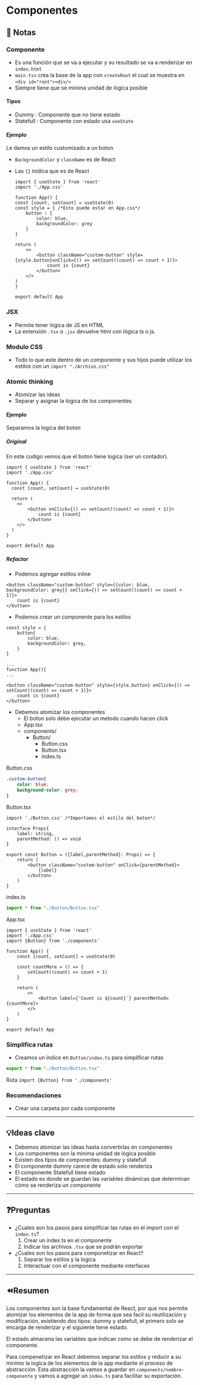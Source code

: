 # Componentes

## 📝 Notas
### Componente
* Es una función que se va a ejecutar y su resultado se va a renderizar en `index.html`
* `main.tsx` crea la base de la app con `createRoot` el cual se muestra en `<div id="root"><div/>`
* Siempre tiene que se minima unidad de lógica posible

#### Tipos
* Dummy : Componente que no tiene estado
* Statefull : Componente con estado usa `useState`

#### Ejemplo
Le damos un estilo customizado a un boton

* `BackgroundColor` y `className` es de React
* Las `{}` inidica que es de React

    ```tsx
    import { useState } from 'react'
    import './App.css'

    function App() {
    const [count, setCount] = useState(0)
    const style = { /*Esto puede estar en App.css*/
        button : {
            color: blue,
            backgroundColor: grey
        }
    }

    return (
        <>
            <button className="custom-button" style={style.button}onClick={() => setCount((count) => count + 1)}>
                count is {count}
            </button>
        </>
    )
    }

    export default App
    ```

### JSX
* Permite tener lógica de JS en HTML
* La extenxión `.tsx` o `.jsx` devuelve html con lógica ts o js.

### Modulo  CSS
* Todo lo que este dentro de un componente y sus hijos puede utilizar los estilos con un `import "./Archivo.css"` 

### Atomic thinking
* Atomizar las ideas
* Separar y asignar la lógica de los componentes

#### Ejemplo
Separamos la logica del boton

##### Original
En este codigo vemos que el boton tiene logica (ser un contador). 

```tsx title:"App.tsx"
import { useState } from 'react'
import './App.css'

function App() {
  const [count, setCount] = useState(0)

  return (
    <>
        <button onClick={() => setCount((count) => count + 1)}>
            count is {count}
        </button>
    </>
  )
}

export default App
```

##### Refactor

* Podemos agregar estilos inline
```tsx
<button className="custom-button" style={{color: blue, backgroundColor: grey}} onClick={() => setCount((count) => count + 1)}>
    count is {count}
</button>
```

* Podemos crear un componente para los estilos
```tsx
const style = {
    button{
        color: blue,
        backgroundColor: grey,
    }
}

...
function App(){
...

<button className="custom-button" style={style.button} onClick={() => setCount((count) => count + 1)}>
    count is {count}
</button>
```

* Debemos atomizar los componentes
    * El boton solo debe ejecutar un metodo cuando hacen click
    * App.tsx
    * components/
        * Button/
            * Button.css
            * Button.tsx
            * index.ts


Button.css
```css
.custom-button{
    color: blue;
    background-color: grey;
}
```

Button.tsx
```tsx 
import './Button.css' /*Importamos el estilo del boton*/

interface Props{
    label: string,
    parentMethod: () => void
}

export const Button = ({label,parentMethod}: Props) => {
    return (
        <button className="custom-button" onClick={parentMethod}>
            {label}
        </button>
    )
}
```

index.ts
```ts
import * from "./Button/Button.tsx"
```

App.tsx
```tsx
import { useState } from 'react'
import './App.css'
import {Button} from './components'

function App() {
    const [count, setCount] = useState(0)

    const countMore = () => {
        setCount((count) => count + 1)
    }

    return (
        <>
            <Button label={'Count is ${count}`} parentMethod={countMore}>
        </>
    )
}

export default App
```

### Simplifica rutas
* Creamos un indice en `Button/index.ts` para simplificar rutas
```ts
export * from "./Button/Button.tsx"
```

Ruta `import {Button} from './components'`


### Recomendaciones
* Crear una carpeta por cada componente

---

## 💡Ideas clave
* Debemos atomizar las ideas hasta convertirlas en componentes
* Los componentes son la minima unidad de lógica posible
* Existen dos tipos de componentes: dummy y statefull
* El componente dummy carece de estado solo renderiza
* El componente Statefull tiene estado
* El estado es donde se guardan las variables dinámicas que determinan cómo se renderiza un componente
--- 

## ❓Preguntas
* ¿Cuales son los pasos para simplificar las rutas en el import con el `index.ts`?
    1. Crear un index.ts en el componente
    2. Indicar los archivos `.tsx` que se podrán exportar
* ¿Cuales son los pasos para componetizar en React? 
    1. Separar los estilos y la logica
    2. Interactuar con el componente mediante interfaces
---

## ⏪Resumen
Los componentes son la base fundamental de React, por que nos permite atomizar los elementos de la app de forma que sea facil su reutilización y modificación, existiendo dos tipos: dummy y statefull, el primero solo se encarga de renderizar y el siguiente tiene estado. 

El estado almacena las variables que indican como se debe de renderizar el componente. 

Para compenetizar en React debemos separar los estilos y reducir a su minimo la logica de los elementos de la app mediante el proceso de abstracción. Esta abstracción la vamos a guardar en `components/nombre-componente` y vamos a agregar un `index.ts` para facilitar su exportación. 